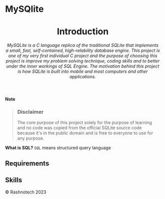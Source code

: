 # MySQlite
<header>

# Introduction

_MySQLite is a C language replica of the traditional SQLite that implements a small, fast, self-contained, high-relability database engine. This project is one of my very first individual C project and the purpose of choosing this project is improve my problem solving technique, coding skills and to better under the inner workings of SQL Engine. The motivation behind this project is how SQLite is built into mobile and most computers and other applications._

</header>

**Note**
> ### Disclaimer
> The core purpose of this project solely for the purpose of learning and no code was copied from the official SQLite source code because it's in the public domain and is free to everyone to use for any purpose.


**What is SQL?** `SQL` means structured query language

## Requirements
## Skills
<footer>
&copy; Rashnotech 2023
</footer>
